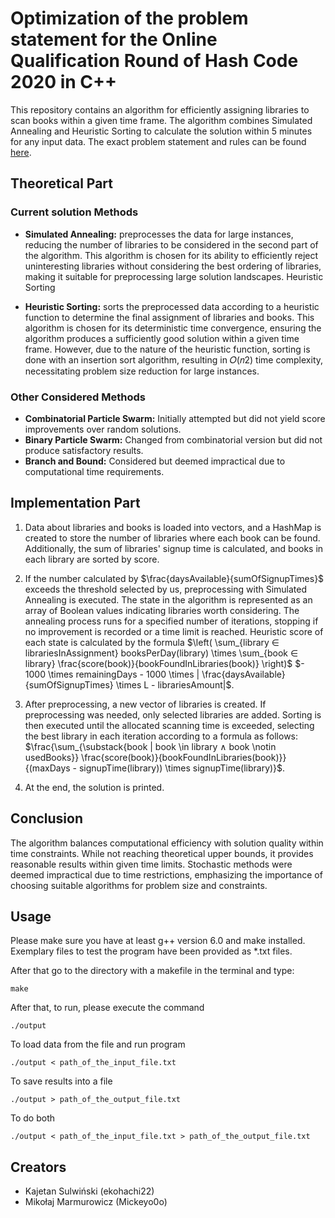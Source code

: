 # Optimization of the problem statement for the Online Qualification Round of Hash Code 2020 in C++

This repository contains an algorithm for efficiently assigning libraries to scan books within a given time frame. The algorithm combines Simulated Annealing and Heuristic Sorting to calculate the solution within 5 minutes for any input data. The exact problem statement and rules can be found [here](problem_statement.pdf).

## Theoretical Part

### Current solution Methods

* <b>Simulated Annealing:</b> preprocesses the data for large instances, reducing the number of libraries to be considered in the second part of the algorithm. This algorithm is chosen for its ability to efficiently reject uninteresting libraries without considering the best ordering of libraries, making it suitable for preprocessing large solution landscapes.
Heuristic Sorting

* <b>Heuristic Sorting:</b> sorts the preprocessed data according to a heuristic function to determine the final assignment of libraries and books. This algorithm is chosen for its deterministic time convergence, ensuring the algorithm produces a sufficiently good solution within a given time frame. However, due to the nature of the heuristic function, sorting is done with an insertion sort algorithm, resulting in 𝑂(𝑛2) time complexity, necessitating problem size reduction for large instances.

### Other Considered Methods

* <b>Combinatorial Particle Swarm:</b> Initially attempted but did not yield score improvements over random solutions.
* <b>Binary Particle Swarm:</b> Changed from combinatorial version but did not produce satisfactory results.
* <b>Branch and Bound:</b> Considered but deemed impractical due to computational time requirements.

## Implementation Part

1. Data about libraries and books is loaded into vectors, and a HashMap is created to store the number of libraries where each book can be found. Additionally, the sum of libraries' signup time is calculated, and books in each library are sorted by score.

2. If the number calculated by $\frac{daysAvailable}{sumOfSignupTimes}$ exceeds the threshold selected by us, preprocessing with Simulated Annealing is executed. The state in the algorithm is represented as an array of Boolean values indicating libraries worth considering. The annealing process runs for a specified number of iterations, stopping if no improvement is recorded or a time limit is reached. Heuristic score of each state is calculated by the formula $\left( \sum_{library ∈ librariesInAssignment} booksPerDay(library) \times \sum_{book ∈ library} \frac{score(book)}{bookFoundInLibraries(book)} \right)$
$- 1000 \times remainingDays - 1000 \times | \frac{daysAvailable}{sumOfSignupTimes} \times L - librariesAmount|$.

3. After preprocessing, a new vector of libraries is created. If preprocessing was needed, only selected libraries are added. Sorting is then executed until the allocated scanning time is exceeded, selecting the best library in each iteration according to a formula as follows: $\frac{\sum_{\substack{book | book \in library ∧ book \notin usedBooks}} \frac{score(book)}{bookFoundInLibraries(book)}}{(maxDays - signupTime(library)) \times signupTime(library)}$.

4. At the end, the solution is printed.

## Conclusion

The algorithm balances computational efficiency with solution quality within time constraints. While not reaching theoretical upper bounds, it provides reasonable results within given time limits. Stochastic methods were deemed impractical due to time restrictions, emphasizing the importance of choosing suitable algorithms for problem size and constraints.

## Usage

Please make sure you have at least g++ version 6.0 and make installed. Exemplary files to test the program have been provided as *.txt files.

After that go to the directory with a makefile in the terminal and type:
    
    make

After that, to run, please execute the command

    ./output 

To load data from the file and run program

    ./output < path_of_the_input_file.txt 

To save results into a file 

    ./output > path_of_the_output_file.txt

To do both

    ./output < path_of_the_input_file.txt > path_of_the_output_file.txt

## Creators

* Kajetan Sulwiński (ekohachi22)
* Mikołaj Marmurowicz (Mickeyo0o)
